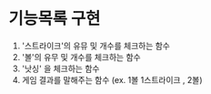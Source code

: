 # 기능목록 구현
1. '스트라이크'의 유뮤 및 개수를 체크하는 함수
2. '볼'의 유무 및 개수를 체크하는 함수
3. '낫싱' 을 체크하는 함수
4. 게임 결과를 말해주는 함수 (ex. 1볼 1스트라이크 , 2볼)